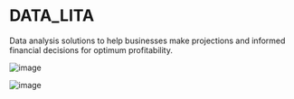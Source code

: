 

# DATA_LITA
Data analysis solutions to help businesses make projections and informed financial decisions for optimum profitability.

![image](https://github.com/user-attachments/assets/bfb22af3-bd14-4eeb-a90b-a3fdfa61bfd5)

![image](https://github.com/user-attachments/assets/025ece30-53b4-4bda-a8cb-b4601e2e1d50)


